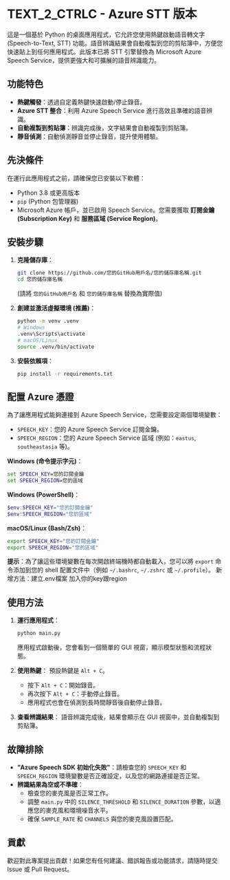 # TEXT_2_CTRLC - Azure STT 版本

這是一個基於 Python 的桌面應用程式，它允許您使用熱鍵啟動語音轉文字 (Speech-to-Text, STT) 功能。語音辨識結果會自動複製到您的剪貼簿中，方便您快速貼上到任何應用程式。此版本已將 STT 引擎替換為 Microsoft Azure Speech Service，提供更強大和可擴展的語音辨識能力。

## 功能特色

*   **熱鍵觸發**：透過自定義熱鍵快速啟動/停止錄音。
*   **Azure STT 整合**：利用 Azure Speech Service 進行高效且準確的語音辨識。
*   **自動複製到剪貼簿**：辨識完成後，文字結果會自動複製到剪貼簿。
*   **靜音偵測**：自動偵測靜音並停止錄音，提升使用體驗。

## 先決條件

在運行此應用程式之前，請確保您已安裝以下軟體：

*   Python 3.8 或更高版本
*   `pip` (Python 包管理器)
*   Microsoft Azure 帳戶，並已啟用 Speech Service。您需要獲取 **訂閱金鑰 (Subscription Key)** 和 **服務區域 (Service Region)**。

## 安裝步驟

1.  **克隆儲存庫**：
    ```bash
    git clone https://github.com/您的GitHub用戶名/您的儲存庫名稱.git
    cd 您的儲存庫名稱
    ```
    (請將 `您的GitHub用戶名` 和 `您的儲存庫名稱` 替換為實際值)

2.  **創建並激活虛擬環境 (推薦)**：
    ```bash
    python -m venv .venv
    # Windows
    .venv\Scripts\activate
    # macOS/Linux
    source .venv/bin/activate
    ```

3.  **安裝依賴項**：
    ```bash
    pip install -r requirements.txt
    ```

## 配置 Azure 憑證

為了讓應用程式能夠連接到 Azure Speech Service，您需要設定兩個環境變數：

*   `SPEECH_KEY`：您的 Azure Speech Service 訂閱金鑰。
*   `SPEECH_REGION`：您的 Azure Speech Service 區域 (例如：`eastus`, `southeastasia` 等)。

**Windows (命令提示字元)**：
```cmd
set SPEECH_KEY=您的訂閱金鑰
set SPEECH_REGION=您的區域
```
**Windows (PowerShell)**：
```powershell
$env:SPEECH_KEY="您的訂閱金鑰"
$env:SPEECH_REGION="您的區域"
```
**macOS/Linux (Bash/Zsh)**：
```bash
export SPEECH_KEY="您的訂閱金鑰"
export SPEECH_REGION="您的區域"
```
**提示**：為了讓這些環境變數在每次開啟終端機時都自動載入，您可以將 `export` 命令添加到您的 shell 配置文件中（例如 `~/.bashrc`, `~/.zshrc` 或 `~/.profile`）。
新增方法：建立.env檔案 加入你的key跟region

## 使用方法

1.  **運行應用程式**：
    ```bash
    python main.py
    ```
    應用程式啟動後，您會看到一個簡單的 GUI 視窗，顯示模型狀態和流程狀態。

2.  **使用熱鍵**：
    預設熱鍵是 `Alt + C`。
    *   按下 `Alt + C`：開始錄音。
    *   再次按下 `Alt + C`：手動停止錄音。
    *   應用程式也會在偵測到長時間靜音後自動停止錄音。

3.  **查看辨識結果**：
    語音辨識完成後，結果會顯示在 GUI 視窗中，並自動複製到剪貼簿。

## 故障排除

*   **"Azure Speech SDK 初始化失敗"**：請檢查您的 `SPEECH_KEY` 和 `SPEECH_REGION` 環境變數是否正確設定，以及您的網路連接是否正常。
*   **辨識結果為空或不準確**：
    *   檢查您的麥克風是否正常工作。
    *   調整 `main.py` 中的 `SILENCE_THRESHOLD` 和 `SILENCE_DURATION` 參數，以適應您的麥克風和環境噪音水平。
    *   確保 `SAMPLE_RATE` 和 `CHANNELS` 與您的麥克風設置匹配。

## 貢獻

歡迎對此專案提出貢獻！如果您有任何建議、錯誤報告或功能請求，請隨時提交 Issue 或 Pull Request。
